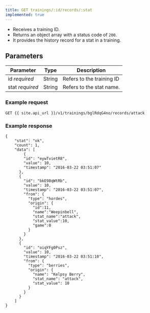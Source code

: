 ```yaml
---
title: GET trainings/:id/records/:stat
implemented: true
---
```


- Receives a training ID.  
- Returns an object array with a status code of `200`.
- It provides the history record for a stat in a training.

## Parameters

Parameter       | Type          		| Description 
---- | ---- | ---- 
id _required_   | String			   	| Refers to the training ID
stat _required_   | String			   	| Refers to the stat name.


### Example request

```
GET {{ site.api_url }}/v1/trainings/bglRdqG4no/records/attack
```

### Example response

```
{
  	"stat": "ok",
  	"count": 1,
  	"data": [
  		{
        "id": "eywTvietR8",
        "value": 10,
        "timestamp": "2016-03-22 03:51:07"
      },
      {
        "id": "bkE98qWtRb",
        "value": 10,
        "timestamp": "2016-03-22 03:51:07",
        "from": {
          "type": "hordes",
          "origin": {  
            "id":11,
            "name":"Weepinbell",
            "stat_name":"attack",
            "stat_value":10,
            "game":0
          }
        }
      },
      {
        "id": "oiqYFg0Psz",
        "value": 10,
        "timestamp": "2016-03-22 03:51:10",
        "from": {
          "type": "berries",
          "origin": {
            "name": "Kelpsy Berry",
            "stat_name": "attack",
            "stat_value": 10
          }
        }
      }
	]
}
```